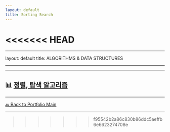 ```yaml
---
layout: default
title: Sorting Search
---
```



<<<<<<< HEAD
=======
---
layout: default
title: ALGORITHMS & DATA STRUCTURES

---



---

## 📊  [정렬, 탐색 알고리즘](/study/algorithms-and-data-structures/sorting-search.md)


---
[🔙 Back to Portfolio Main](../index.md)

---
>>>>>>> f95542b2a86c830b86ddc5aeffb6e6623274708e

